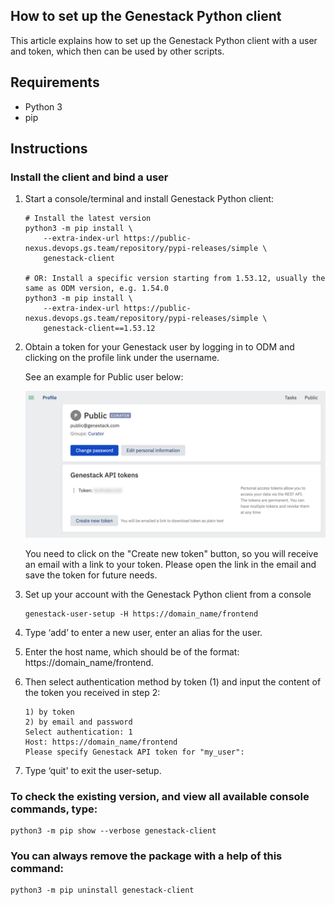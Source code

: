 ## How to set up the Genestack Python client

This article explains how to set up the Genestack Python client with a user and token, which then can be used by other scripts.

## Requirements

-   Python 3
-   pip

## Instructions

### Install the client and bind a user

1. Start a console/terminal and install Genestack Python client:

    ```shell
    # Install the latest version
    python3 -m pip install \
        --extra-index-url https://public-nexus.devops.gs.team/repository/pypi-releases/simple \
        genestack-client

    # OR: Install a specific version starting from 1.53.12, usually the same as ODM version, e.g. 1.54.0
    python3 -m pip install \
        --extra-index-url https://public-nexus.devops.gs.team/repository/pypi-releases/simple \
        genestack-client==1.53.12
    ```

2. Obtain a token for your Genestack user by logging in to ODM and clicking on the profile link under the username.

    See an example for Public user below:

    ![GetToken](Token.png)

    You need to click on the "Create new token" button, so you will receive an email with a link to your token.
    Please open the link in the email and save the token for future needs.

3. Set up your account with the Genestack Python client from a console

    ```shell
    genestack-user-setup -H https://domain_name/frontend
    ```

4. Type ‘add’ to enter a new user, enter an alias for the user.
5. Enter the host name, which should be of the format: https://domain_name/frontend.
6. Then select authentication method by token (1) and input the content of the token you received in step 2:
    ```shell
    1) by token
    2) by email and password
    Select authentication: 1
    Host: https://domain_name/frontend
    Please specify Genestack API token for "my_user":
    ```
7. Type ‘quit' to exit the user-setup.

### To check the existing version, and view all available console commands, type:

```shell
python3 -m pip show --verbose genestack-client
```

### You can always remove the package with a help of this command:

```shell
python3 -m pip uninstall genestack-client
```
